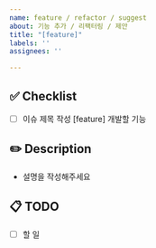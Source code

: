 ```yaml
---
name: feature / refactor / suggest
about: 기능 추가 / 리팩터링 / 제안
title: "[feature]"
labels: ''
assignees: ''

---
```


## ✅ Checklist
- [ ] 이슈 제목 작성 [feature] 개발할 기능

## ✏️ Description
- 설명을 작성해주세요

## 📋 TODO
- [ ] 할 일
